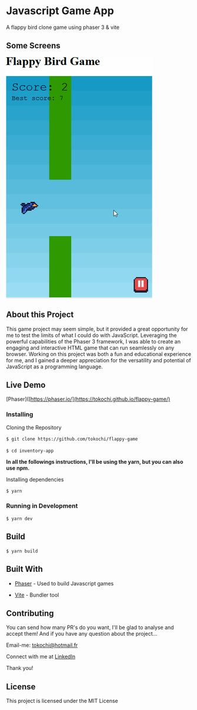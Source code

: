 # Javascript Game App

A flappy bird clone game using phaser 3 & vite 

## Some Screens


![play](https://github.com/tokochi/flappy-game/blob/master/img/flappy.gif)


## About this Project

This game project may seem simple, but it provided a great opportunity for me to test the limits of what I could do with JavaScript. Leveraging the powerful capabilities of the Phaser 3 framework, I was able to create an engaging and interactive HTML game that can run seamlessly on any browser. Working on this project was both a fun and educational experience for me, and I gained a deeper appreciation for the versatility and potential of JavaScript as a programming language.


## Live Demo

[Phaser]([https://phaser.io/](https://tokochi.github.io/flappy-game/)


### Installing

Cloning the Repository

```
$ git clone https://github.com/tokochi/flappy-game

$ cd inventory-app
```

**In all the followings instructions, I'll be using the yarn, but you can also use npm.**



Installing dependencies

```
$ yarn
```



### Running in Development


```
$ yarn dev
```


## Build


```
$ yarn build
```


## Built With



* [Phaser](https://phaser.io/) - Used to build Javascript games


* [Vite](https://vitejs.dev/) - Bundler tool



## Contributing

You can send how many PR's do you want, I'll be glad to analyse and accept them! And if you have any question about the project...

Email-me: tokochi@hotmail.fr

Connect with me at [LinkedIn](https://www.linkedin.com/in/tokochi-madjid-7a4071158/)

Thank you!

## License

This project is licensed under the MIT License
